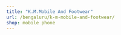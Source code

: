 ```yaml
---
title: "K.M.Mobile And Footwear"
url: /bengaluru/k-m-mobile-and-footwear/
shop: mobile phone
---
```

